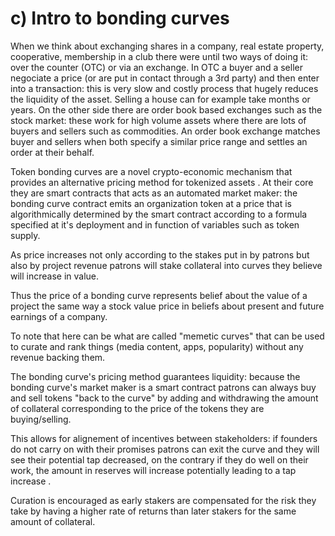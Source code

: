 # c\) Intro to bonding curves



When we think about exchanging shares in a company, real estate property, cooperative, membership in a club there were until two ways of doing it: over the counter \(OTC\) or via an exchange. In OTC a buyer and a seller negociate a price \(or are put in contact through a 3rd party\) and then enter into a transaction: this is very slow and costly process that hugely reduces the liquidity of the asset. Selling a house can for example take months or years. On the other side there are order book based exchanges such as the stock market: these work for high volume assets where there are  lots of buyers and sellers such as commodities. An order book exchange matches buyer and sellers when both specify a similar price range and settles an order at their behalf.

Token bonding curves are a novel crypto-economic mechanism that provides an alternative pricing method for tokenized assets . At their core they are smart contracts that acts as an automated market maker: the bonding curve contract emits an organization token at a price that is algorithmically determined by the smart contract according to a formula specified at it's deployment and in function of variables such as token supply. 

As price increases not only according to the stakes put in by patrons but also by project revenue  patrons will stake collateral into curves they believe will increase in value. 

Thus the price of a bonding curve represents belief about the value of a project the same way a stock value price in beliefs about present and future earnings of a company. 

To note that here can be what are called "memetic curves" that can be used to curate and rank things \(media content, apps, popularity\) without any revenue backing them.

The bonding curve's pricing method guarantees liquidity: because the bonding curve's market maker is a smart contract patrons can always buy and sell tokens "back to the curve" by adding and withdrawing the amount of collateral corresponding to the price of the tokens they are buying/selling. 

This allows for alignement of incentives between stakeholders: if founders do not carry on with their promises patrons can exit the curve and they will see their potential tap decreased, on the contrary if they do well on their work, the amount in reserves will increase potentially leading to a tap increase . 

Curation is encouraged as early stakers are compensated for the risk they take by having a higher rate of returns than later stakers for the same amount of collateral.



